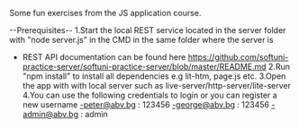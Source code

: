 Some fun exercises from the JS application course.

--Prerequisites--
1.Start the local REST service located in the server folder with "node server.js" in the CMD in the same folder where the server is
- REST API documentation can be found here https://github.com/softuni-practice-server/softuni-practice-server/blob/master/README.md
2.Run "npm install" to install all dependencies e.g lit-htm, page.js etc.
3.Open the app with with local server such as live-server/http-server/lite-server
4.You can use the following credentials to login or you can register a new username
-peter@abv.bg : 123456
-george@abv.bg : 123456
-admin@abv.bg : admin

